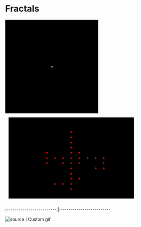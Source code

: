 # Fractals

![](https://github.com/EvanBagis/Fractals-Diffusion-Limited-Aggregation-DLA/blob/master/Brownian_tree.gif) ![](https://github.com/EvanBagis/Fractals-Diffusion-Limited-Aggregation-DLA/blob/master/Fractal.gif)

:-------------------------:|:-------------------------:

![source](https://en.wikipedia.org/wiki/Diffusion-limited_aggregation#/media/File:Brownian_tree.gif) | Custom gif

